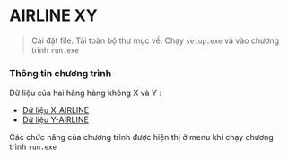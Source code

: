 # AIRLINE XY

> Cài đặt file. Tải toàn bộ thư mục về. Chạy `setup.exe` và vào chương trình `run.exe`

### Thông tin chương trình

Dữ liệu của hai hãng hàng không X và Y :

- [Dữ liệu X-AIRLINE](data/X.txt)
- [Dữ liệu Y-AIRLINE](data/Y.txt)

Các chức năng của chương trình được hiện thị ở menu khi chạy chương trình `run.exe`